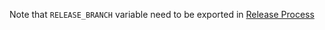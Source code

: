 Note that `RELEASE_BRANCH` variable need to be exported in [Release Process]

[Release Process]: docs/release-process.md
